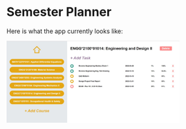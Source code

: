 # Semester Planner

Here is what the app currently looks like:

<img src="src/images/Screenshot 2023-01-06 012136.jpg" width="400"/>

